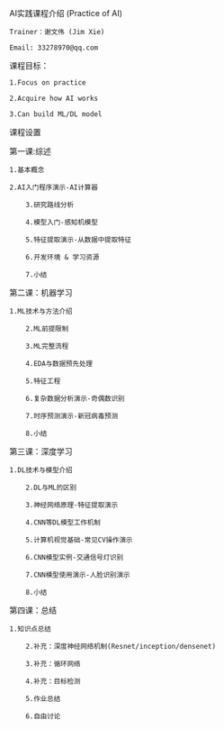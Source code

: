 
AI实践课程介绍 (Practice of AI)

	Trainer：谢文伟 (Jim Xie)

	Email: 33278970@qq.com


课程目标：

	1.Focus on practice
	
	2.Acquire how AI works
	
	3.Can build ML/DL model


课程设置

第一课:综述

	1.基本概念

	2.AI入门程序演示-AI计算器

        3.研究路线分析

        4.模型入门-感知机模型

        5.特征提取演示-从数据中提取特征

        6.开发环境 & 学习资源

        7.小结

第二课：机器学习

	1.ML技术与方法介绍

        2.ML前提限制

        3.ML完整流程

        4.EDA与数据预先处理

        5.特征工程

        6.复杂数据分析演示-奇偶数识别

        7.时序预测演示-新冠病毒预测

        8.小结

第三课：深度学习

	1.DL技术与模型介绍

        2.DL与ML的区别

        3.神经网络原理-特征提取演示

        4.CNN等DL模型工作机制

        5.计算机视觉基础-常见CV操作演示

        6.CNN模型实例-交通信号灯识别

        7.CNN模型使用演示-人脸识别演示

        8.小结

第四课：总结

	1.知识点总结

        2.补充：深度神经网络机制(Resnet/inception/densenet)       

        3.补充：循环网络

        4.补充：目标检测

        5.作业总结

        6.自由讨论


